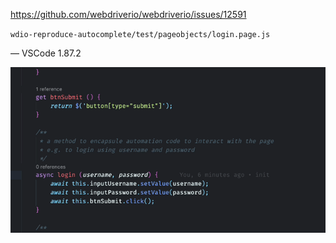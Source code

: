 https://github.com/webdriverio/webdriverio/issues/12591

`wdio-reproduce-autocomplete/test/pageobjects/login.page.js`

— VSCode 1.87.2

![](autocomplete.gif)
